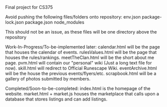 Final project for CS375

Avoid pushing the following files/folders onto repository:
env.json
package-lock.json
package.json
node_modules

This should not be an issue, as these files will be one directory above the repository

Work-In-Progress/To-be-implemented later:
calendar.html will be the page that houses the calendar of events.
rulesValues.html will be the page that houses the rules/rankings.
meetTheClan.html will be the short about me page.
pvm.html will contain our "personal" wiki (Just a long text file for now).
skill.html will redirect to Official Runescape Wiki.
eventArchive.html will be the house the previous events/flyers/etc.
scrapbook.html will be a gallery of photos submitted by members.

Completed/Soon-to-be-completed:
index.html is the homepage of the website.
market.html + market.js houses the marketplace that calls upon a database that stores listings and can add listings.